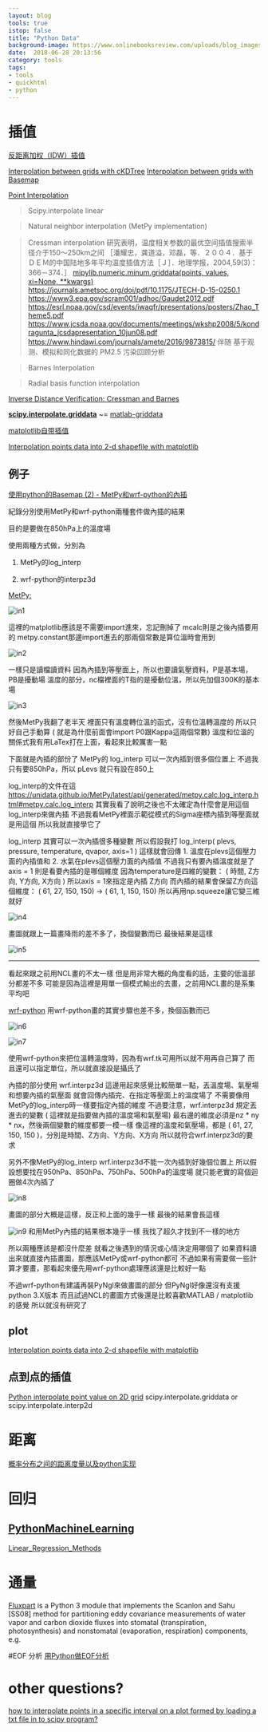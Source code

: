 ```yaml
---
layout: blog
tools: true
istop: false
title: "Python Data"
background-image: https://www.onlinebooksreview.com/uploads/blog_images/2017/11/08_Top+5+Libraries+for+Data+Science+in+Python.jpg
date:  2018-06-28 20:13:56
category: tools
tags:
- tools
- quickhtml
- python
---
```


# 插值

[反距离加权（IDW）插值](https://stackoverflow.com/questions/3104781/inverse-distance-weighted-idw-interpolation-with-python)

[Interpolation between grids with cKDTree](http://earthpy.org/interpolation_between_grids_with_ckdtree.html)
[Interpolation between grids with Basemap](http://earthpy.org/interpolation_between_grids_with_basemap.html)

[Point Interpolation](https://unidata.github.io/MetPy/latest/examples/gridding/Point_Interpolation.html#sphx-glr-examples-gridding-point-interpolation-py)

> Scipy.interpolate linear

> Natural neighbor interpolation (MetPy implementation)

> Cressman interpolation
  研究表明，温度相关参数的最优空间插值搜索半径介于150～250km之间 ［潘耀忠，龚道溢，邓磊，等．２００４．基于ＤＥＭ的中国陆地多年平均温度插值方法［Ｊ］．地理学报，2004,59(3)：366－374．］
[mipylib.numeric.minum.griddata(points, values, xi=None, **kwargs)](http://www.meteothinker.com/docs/meteoinfolab/numeric/functions/griddata.html)
https://journals.ametsoc.org/doi/pdf/10.1175/JTECH-D-15-0250.1
https://www3.epa.gov/scram001/adhoc/Gaudet2012.pdf
https://esrl.noaa.gov/csd/events/iwaqfr/presentations/posters/Zhao_Theme5.pdf
https://www.jcsda.noaa.gov/documents/meetings/wkshp2008/5/kondragunta_jcsdapresentation_10jun08.pdf
https://www.hindawi.com/journals/amete/2016/9873815/ 伴随
基于观测、模拟和同化数据的 PM2.5 污染回顾分析

> Barnes Interpolation

> Radial basis function interpolation 

[Inverse Distance Verification: Cressman and Barnes](https://unidata.github.io/MetPy/latest/examples/gridding/Inverse_Distance_Verification.html)

**[scipy.interpolate.griddata](https://docs.scipy.org/doc/scipy/reference/generated/scipy.interpolate.griddata.html)** ~= [matlab-griddata](https://ww2.mathworks.cn/help/matlab/ref/griddata.html)

[matplotlib自带插值](https://matplotlib.org/examples/pylab_examples/griddata_demo.html)

[Interpolation points data into 2-d shapefile with matplotlib](https://stackoverflow.com/questions/41315583/interpolation-points-data-into-2-d-shapefile-with-matplotlib)

## 例子

[使用python的Basemap (2) - MetPy和wrf-python的內插](https://home.gamer.com.tw/creationDetail.php?sn=3880741)

紀錄分別使用MetPy和wrf-python兩種套件做內插的結果

目的是要做在850hPa上的溫度場

使用兩種方式做，分別為

1. MetPy的log_interp

2. wrf-python的interpz3d

[MetPy:](https://unidata.github.io/MetPy/latest/index.html)

![in1](https://raw.githubusercontent.com/xigrug/xigrug.github.io/master/picture/in1.PNG)

這裡的matplotlib應該是不需要import進來，忘記刪掉了
mcalc則是之後內插要用的
metpy.constant那邊import進去的那兩個常數是算位溫時會用到

![in2](https://raw.githubusercontent.com/xigrug/xigrug.github.io/master/picture/in2.PNG)

一樣只是讀檔讀資料
因為內插到等壓面上，所以也要讀氣壓資料，P是基本場，PB是擾動場
溫度的部分，nc檔裡面的T指的是擾動位溫，所以先加個300K的基本場


![in3](https://raw.githubusercontent.com/xigrug/xigrug.github.io/master/picture/in3.PNG)

然後MetPy我翻了老半天
裡面只有溫度轉位溫的函式，沒有位溫轉溫度的
所以只好自己手動算 ( 就是為什麼前面會import P0跟Kappa這兩個常數)
溫度和位溫的關係式我有用LaTex打在上面，看起來比較厲害一點

下面就是內插的部份了
MetPy的 log_interp 可以一次內插到很多個位置上
不過我只有要850hPa，所以 pLevs 就只有設在850上

log_interp的文件在這
https://unidata.github.io/MetPy/latest/api/generated/metpy.calc.log_interp.html#metpy.calc.log_interp
其實我看了說明之後也不太確定為什麼會是用這個 log_interp來做內插
不過我看MetPy裡面示範從模式的Sigma座標內插到等壓面就是用這個
所以我就直接學它了

log_interp 其實可以一次內插很多種變數
所以假設我打 log_interp( plevs, pressure, temperature, qvapor, axis=1 )
這樣就會回傳 1. 溫度在plevs這個壓力面的內插值和 2. 水氣在plevs這個壓力面的內插值
不過我只有要內插溫度就是了
axis = 1 則是看要內插的是哪個維度
因為temperature是四維的變數： ( 時間, Z方向, Y方向, X方向 )
所以axis = 1來指定是內插 Z方向
而內插的結果會保留Z方向這個維度： ( 61, 27, 150, 150)    ->   ( 61, 1, 150, 150)
所以再用np.squeeze讓它變三維就好



![in4](https://raw.githubusercontent.com/xigrug/xigrug.github.io/master/picture/in4.PNG)

畫圖就跟上一篇畫降雨的差不多了，換個變數而已
最後結果是這樣

![in5](https://raw.githubusercontent.com/xigrug/xigrug.github.io/master/picture/in5.PNG)

----

看起來跟之前用NCL畫的不太一樣
但是用非常大概的角度看的話，主要的低溫部分都差不多
可能是因為這裡是用單一個模式輸出的去畫，之前用NCL畫的是系集平均吧



[wrf-python](http://wrf-python.readthedocs.io/en/latest/index.html)
用wrf-python畫的其實步驟也差不多，換個函數而已


![in6](https://raw.githubusercontent.com/xigrug/xigrug.github.io/master/picture/in6.PNG)

![in7](https://raw.githubusercontent.com/xigrug/xigrug.github.io/master/picture/in7.PNG)

使用wrf-python來把位溫轉溫度時，因為有wrf.tk可用所以就不用再自己算了
而且還可以指定單位，所以就直接設是攝氏了

內插的部分使用 wrf.interpz3d
這邊用起來感覺比較簡單一點，丟溫度場、氣壓場和想要內插的氣壓面
就會回傳內插完、在指定等壓面上的溫度場了
不需要像用MetPy的log_interp時一樣要指定內插的維度
不過要注意，wrf.interpz3d 規定丟進去的變數 ( 這裡就是指要做內插的溫度場和氣壓場) 最右邊的維度必須是nz * ny * nx，然後兩個變數的維度都要一模一樣
像這裡的溫度和氣壓場，都是 ( 61, 27, 150, 150 )，分別是時間、Z方向、Y方向、X方向
所以就符合wrf.interpz3d的要求

另外不像MetPy的log_interp
wrf.interpz3d不能一次內插到好幾個位置上
所以假設想要找在950hPa、850hPa、750hPa、500hPa的溫度場
就只能老實的寫個迴圈做4次內插了


![in8](https://raw.githubusercontent.com/xigrug/xigrug.github.io/master/picture/in8.PNG)

畫圖的部分大概是這樣，反正和上面的幾乎一樣
最後的結果會長這樣

![in9](https://raw.githubusercontent.com/xigrug/xigrug.github.io/master/picture/in9.PNG)
和用MetPy內插的結果根本幾乎一樣
我找了超久才找到不一樣的地方

所以兩種應該是都沒什麼差
就看之後遇到的情況或心情決定用哪個了
如果資料讀出來就直接內插畫圖，那應該MetPy或wrf-python都可
不過如果有需要做一些計算才要畫，那看起來優先用wrf-python處理應該還是比較好一點

不過wrf-python有建議再裝PyNgl來做畫圖的部分
但PyNgl好像還沒有支援python 3.X版本
而且試過NCL的畫圖方式後還是比較喜歡MATLAB / matplotlib的感覺
所以就沒有研究了

## plot

[Interpolation points data into 2-d shapefile with matplotlib](https://stackoverflow.com/questions/41315583/interpolation-points-data-into-2-d-shapefile-with-matplotlib)

## 点到点的插值

[Python interpolate point value on 2D grid](https://stackoverflow.com/questions/42504987/python-interpolate-point-value-on-2d-grid)  scipy.interpolate.griddata or scipy.interpolate.interp2d

# 距离

[概率分布之间的距离度量以及python实现](https://www.cnblogs.com/wt869054461/p/7156397.html)

# 回归

## **[PythonMachineLearning](https://github.com/tirthajyoti/PythonMachineLearning)**

[Linear_Regression_Methods](https://github.com/tirthajyoti/PythonMachineLearning/blob/master/Linear_Regression_Methods.ipynb)

# 通量
[Fluxpart](http://fluxpart.readthedocs.io/en/latest/tutorial.html) is a Python 3 module that implements the Scanlon and Sahu [SS08] method for partitioning eddy covariance measurements of water vapor and carbon dioxide fluxes into stomatal (transpiration, photosynthesis) and nonstomatal (evaporation, respiration) components, e.g.

#EOF 分析
[用Python做EOF分析](http://bbs.06climate.com/forum.php?mod=viewthread&tid=53258)

# other questions?

[how to interpolate points in a specific interval on a plot formed by loading a txt file in to scipy program?](https://stackoverflow.com/questions/16070219/how-to-interpolate-points-in-a-specific-interval-on-a-plot-formed-by-loading-a-t)
